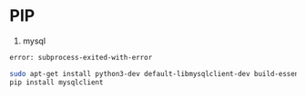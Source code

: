 # PIP
1. mysql
```bash
error: subprocess-exited-with-error

sudo apt-get install python3-dev default-libmysqlclient-dev build-essential
pip install mysqlclient
```
